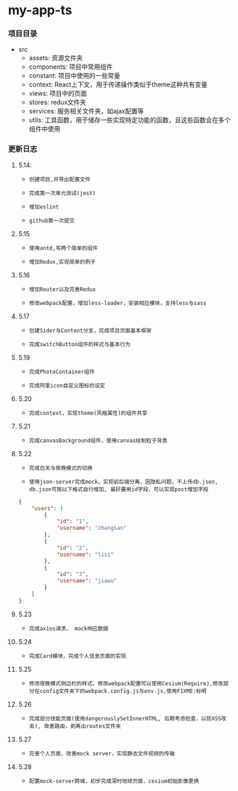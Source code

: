 <!--
 * @Descripttion: 
 * @version: 
 * @Author: liyulong
 * @Date: 2020-05-14 08:25:31
 * @LastEditors: liyulong
 * @LastEditTime: 2020-05-28 09:15:57
 -->
# my-app-ts

### 项目目录

+ src
    - assets: 资源文件夹
    - components: 项目中常用组件
    - constant: 项目中使用的一些常量
    - context: React上下文，用于传递操作类似于theme这种共有变量
    - views: 项目中的页面
    - stores: redux文件夹
    - services: 服务相关文件夹，如ajax配置等
    - utils: 工具函数，用于储存一些实现特定功能的函数，且这些函数会在多个组件中使用

### 更新日志
1. 5.14:  
    +     创建项目,并导出配置文件
    +     完成第一次单元测试(jest)
    +     增加eslint
    +     github第一次提交
2. 5.15  
    +     使用antd,写两个简单的组件
    +     增加Redux,实现简单的例子
5. 5.16  
    +     增加Router以及完善Redux
    +     修改webpack配置，增加less-loader，安装相应模块，支持less与sass
6. 5.17
    +     创建Sider与Content分支，完成项目页面基本框架
    +     完成switchButton组件的样式与基本行为
7. 5.19
    +     完成PhotoContainer组件
    +     完成阿里icon自定义图标的设定
8. 5.20
    +     完成context，实现theme(风格属性)的组件共享
9. 5.21
    +     完成canvasBackground组件，使用canvas绘制粒子背景
10. 5.22
    +     完成白天与夜晚模式的切换
    +     使用json-server完成mock，实现前后端分离，因隐私问题，不上传db.json, db.json可按以下格式自行增加, 最好要用id字段，可以实现post增加字段
    ```json
    {
        "users": [
            {
                "id": "1",
                "username": "zhangsan"
            },
            {
                "id": "2",
                "username": "lisi"
            },
            {
                "id": "3",
                "username": "jiawu"
            }
        ]
    }
    ```
11. 5.23
    +     完成axios请求， mock响应数据
12. 5.24
    +     完成Card模块，完成个人信息页面的实现
13. 5.25
    +     修改夜晚模式侧边栏的样式，修改webpack配置可以使用Cesium(Require),修改部分在config文件夹下的webpack.config.js与env.js,使用FIXME:标明
14. 5.26
    +     完成部分技能页面(使用dangerouslySetInnerHTML, 后期考虑检查，以防XSS攻击), 改善路由，剥离出routes文件夹
15. 5.27
    +     完善个人页面，改善mock server，实现静态文件视频的传输
16. 5.28
    +     配置mock-server跨域，初步完成深时地球页面，cesium初始影像更换